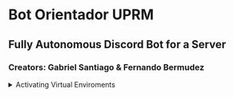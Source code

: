 <h1> Bot Orientador UPRM </h1>
<h2> Fully Autonomous Discord Bot for a Server </h2>
<h3> Creators: Gabriel Santiago & Fernando Bermudez </h3> 
<details>
  <summary>Activating Virtual Enviroments</summary>

  <ul>
	<li>For users to properly install dependencies for this application, a Virtual Enviroment is needed so all packages can be used properly</li>
  <li>
    For Windows 10 users:
    <ol>
      <li>Enter in the Command Prompt: <code>python -m venv venv/</code></li>
      <li>To activate Virtual Enviroment, type in the Command Prompt:  <code>venv\Scripts\activate</code></li>
      <li>To install project dependecies, type in the Command Prompt: <code> pip install -r requirements.txt</code></li>
      <li>To deactivate Virtual Enviroment, type in the Command Prompt: <code>deactivate</code></li>
    </ol>
  </li>
  
  <li>
    For macOS & Linux users:
    <ol>
      <li>Enter in the Terminal: <code>python -m venv venv/</code></li>
      <li>To activate Virtual Enviroment, type in the Terminal:  <code>source venv/bin/activate</code></li>
      <li>To install project dependecies, type in the Terminal: <code> pip install -r requirements.txt</code></li>
      <li>To deactivate Virtual Enviroment, type in the Terminal : <code>deactivate</code></li>
    </ol>
  </li>
 </ul>
  
</details>
